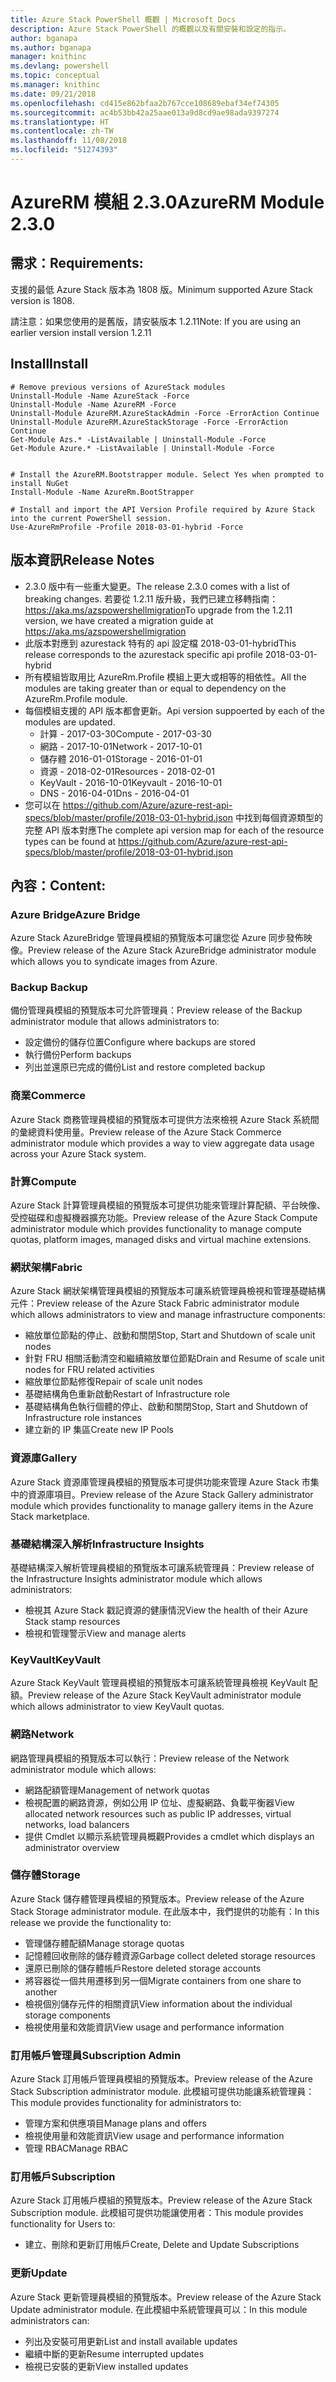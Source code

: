 ```yaml
---
title: Azure Stack PowerShell 概觀 | Microsoft Docs
description: Azure Stack PowerShell 的概觀以及有關安裝和設定的指示。
author: bganapa
ms.author: bganapa
manager: knithinc
ms.devlang: powershell
ms.topic: conceptual
ms.manager: knithinc
ms.date: 09/21/2018
ms.openlocfilehash: cd415e862bfaa2b767cce108689ebaf34ef74305
ms.sourcegitcommit: ac4b53bb42a25aae013a9d8cd9ae98ada9397274
ms.translationtype: HT
ms.contentlocale: zh-TW
ms.lasthandoff: 11/08/2018
ms.locfileid: "51274393"
---
```

# <a name="azurerm-module-230"></a><span data-ttu-id="66c17-103">AzureRM 模組 2.3.0</span><span class="sxs-lookup"><span data-stu-id="66c17-103">AzureRM Module 2.3.0</span></span>

## <a name="requirements"></a><span data-ttu-id="66c17-104">需求：</span><span class="sxs-lookup"><span data-stu-id="66c17-104">Requirements:</span></span>
<span data-ttu-id="66c17-105">支援的最低 Azure Stack 版本為 1808 版。</span><span class="sxs-lookup"><span data-stu-id="66c17-105">Minimum supported Azure Stack version is 1808.</span></span>

<span data-ttu-id="66c17-106">請注意：如果您使用的是舊版，請安裝版本 1.2.11</span><span class="sxs-lookup"><span data-stu-id="66c17-106">Note: If you are using an earlier version install version 1.2.11</span></span>


## <a name="install"></a><span data-ttu-id="66c17-107">Install</span><span class="sxs-lookup"><span data-stu-id="66c17-107">Install</span></span>
```powershell-interactive
# Remove previous versions of AzureStack modules
Uninstall-Module -Name AzureStack -Force 
Uninstall-Module -Name AzureRM -Force 
Uninstall-Module AzureRM.AzureStackAdmin -Force -ErrorAction Continue
Uninstall-Module AzureRM.AzureStackStorage -Force -ErrorAction Continue
Get-Module Azs.* -ListAvailable | Uninstall-Module -Force
Get-Module Azure.* -ListAvailable | Uninstall-Module -Force


# Install the AzureRM.Bootstrapper module. Select Yes when prompted to install NuGet
Install-Module -Name AzureRm.BootStrapper

# Install and import the API Version Profile required by Azure Stack into the current PowerShell session.
Use-AzureRmProfile -Profile 2018-03-01-hybrid -Force

```

## <a name="release-notes"></a><span data-ttu-id="66c17-108">版本資訊</span><span class="sxs-lookup"><span data-stu-id="66c17-108">Release Notes</span></span>
* <span data-ttu-id="66c17-109">2.3.0 版中有一些重大變更。</span><span class="sxs-lookup"><span data-stu-id="66c17-109">The release 2.3.0 comes with a list of breaking changes.</span></span> <span data-ttu-id="66c17-110">若要從 1.2.11 版升級，我們已建立移轉指南： https://aka.ms/azspowershellmigration</span><span class="sxs-lookup"><span data-stu-id="66c17-110">To upgrade from the 1.2.11 version, we have created a migration guide at https://aka.ms/azspowershellmigration</span></span>
* <span data-ttu-id="66c17-111">此版本對應到 azurestack 特有的 api 設定檔 2018-03-01-hybrid</span><span class="sxs-lookup"><span data-stu-id="66c17-111">This release corresponds to the azurestack specific api profile 2018-03-01-hybrid</span></span>
* <span data-ttu-id="66c17-112">所有模組皆取用比 AzureRm.Profile 模組上更大或相等的相依性。</span><span class="sxs-lookup"><span data-stu-id="66c17-112">All the modules are taking greater than or equal to dependency on the AzureRm.Profile module.</span></span>
* <span data-ttu-id="66c17-113">每個模組支援的 API 版本都會更新。</span><span class="sxs-lookup"><span data-stu-id="66c17-113">Api version suppoerted by  each of the modules are updated.</span></span> 
    * <span data-ttu-id="66c17-114">計算 - 2017-03-30</span><span class="sxs-lookup"><span data-stu-id="66c17-114">Compute - 2017-03-30</span></span>
    * <span data-ttu-id="66c17-115">網路 - 2017-10-01</span><span class="sxs-lookup"><span data-stu-id="66c17-115">Network - 2017-10-01</span></span>
    * <span data-ttu-id="66c17-116">儲存體 2016-01-01</span><span class="sxs-lookup"><span data-stu-id="66c17-116">Storage - 2016-01-01</span></span>
    * <span data-ttu-id="66c17-117">資源 - 2018-02-01</span><span class="sxs-lookup"><span data-stu-id="66c17-117">Resources - 2018-02-01</span></span>
    * <span data-ttu-id="66c17-118">KeyVault - 2016-10-01</span><span class="sxs-lookup"><span data-stu-id="66c17-118">Keyvault - 2016-10-01</span></span>
    * <span data-ttu-id="66c17-119">DNS - 2016-04-01</span><span class="sxs-lookup"><span data-stu-id="66c17-119">Dns - 2016-04-01</span></span>
* <span data-ttu-id="66c17-120">您可以在 https://github.com/Azure/azure-rest-api-specs/blob/master/profile/2018-03-01-hybrid.json 中找到每個資源類型的完整 API 版本對應</span><span class="sxs-lookup"><span data-stu-id="66c17-120">The complete api version map for each of the resource types can be found at https://github.com/Azure/azure-rest-api-specs/blob/master/profile/2018-03-01-hybrid.json</span></span>

## <a name="content"></a><span data-ttu-id="66c17-121">內容：</span><span class="sxs-lookup"><span data-stu-id="66c17-121">Content:</span></span>
### <a name="azure-bridge"></a><span data-ttu-id="66c17-122">Azure Bridge</span><span class="sxs-lookup"><span data-stu-id="66c17-122">Azure Bridge</span></span>
<span data-ttu-id="66c17-123">Azure Stack AzureBridge 管理員模組的預覽版本可讓您從 Azure 同步發佈映像。</span><span class="sxs-lookup"><span data-stu-id="66c17-123">Preview release of the Azure Stack AzureBridge administrator module which allows you to syndicate images from Azure.</span></span>

### <a name="backup"></a><span data-ttu-id="66c17-124">Backup </span><span class="sxs-lookup"><span data-stu-id="66c17-124">Backup</span></span>
<span data-ttu-id="66c17-125">備份管理員模組的預覽版本可允許管理員：</span><span class="sxs-lookup"><span data-stu-id="66c17-125">Preview release of the Backup administrator module that allows administrators to:</span></span>
- <span data-ttu-id="66c17-126">設定備份的儲存位置</span><span class="sxs-lookup"><span data-stu-id="66c17-126">Configure where backups are stored</span></span>
- <span data-ttu-id="66c17-127">執行備份</span><span class="sxs-lookup"><span data-stu-id="66c17-127">Perform backups</span></span>
- <span data-ttu-id="66c17-128">列出並還原已完成的備份</span><span class="sxs-lookup"><span data-stu-id="66c17-128">List and restore completed backup</span></span>

### <a name="commerce"></a><span data-ttu-id="66c17-129">商業</span><span class="sxs-lookup"><span data-stu-id="66c17-129">Commerce</span></span>
<span data-ttu-id="66c17-130">Azure Stack 商務管理員模組的預覽版本可提供方法來檢視 Azure Stack 系統間的彙總資料使用量。</span><span class="sxs-lookup"><span data-stu-id="66c17-130">Preview release of the Azure Stack Commerce administrator module which provides a way to view aggregate data usage across your Azure Stack system.</span></span>

### <a name="compute"></a><span data-ttu-id="66c17-131">計算</span><span class="sxs-lookup"><span data-stu-id="66c17-131">Compute</span></span>
<span data-ttu-id="66c17-132">Azure Stack 計算管理員模組的預覽版本可提供功能來管理計算配額、平台映像、受控磁碟和虛擬機器擴充功能。</span><span class="sxs-lookup"><span data-stu-id="66c17-132">Preview release of the Azure Stack Compute administrator module which provides functionality to manage compute quotas, platform images, managed disks and virtual machine extensions.</span></span>

### <a name="fabric"></a><span data-ttu-id="66c17-133">網狀架構</span><span class="sxs-lookup"><span data-stu-id="66c17-133">Fabric</span></span>
<span data-ttu-id="66c17-134">Azure Stack 網狀架構管理員模組的預覽版本可讓系統管理員檢視和管理基礎結構元件：</span><span class="sxs-lookup"><span data-stu-id="66c17-134">Preview release of the Azure Stack Fabric administrator module which allows administrators to view and manage infrastructure components:</span></span>
- <span data-ttu-id="66c17-135">縮放單位節點的停止、啟動和關閉</span><span class="sxs-lookup"><span data-stu-id="66c17-135">Stop, Start and Shutdown of scale unit nodes</span></span>
- <span data-ttu-id="66c17-136">針對 FRU 相關活動清空和繼續縮放單位節點</span><span class="sxs-lookup"><span data-stu-id="66c17-136">Drain and Resume of scale unit nodes for FRU related activities</span></span>
- <span data-ttu-id="66c17-137">縮放單位節點修復</span><span class="sxs-lookup"><span data-stu-id="66c17-137">Repair of scale unit nodes</span></span>
- <span data-ttu-id="66c17-138">基礎結構角色重新啟動</span><span class="sxs-lookup"><span data-stu-id="66c17-138">Restart of Infrastructure role</span></span>
- <span data-ttu-id="66c17-139">基礎結構角色執行個體的停止、啟動和關閉</span><span class="sxs-lookup"><span data-stu-id="66c17-139">Stop, Start and Shutdown of Infrastructure role instances</span></span>
- <span data-ttu-id="66c17-140">建立新的 IP 集區</span><span class="sxs-lookup"><span data-stu-id="66c17-140">Create new IP Pools</span></span>


### <a name="gallery"></a><span data-ttu-id="66c17-141">資源庫</span><span class="sxs-lookup"><span data-stu-id="66c17-141">Gallery</span></span>
<span data-ttu-id="66c17-142">Azure Stack 資源庫管理員模組的預覽版本可提供功能來管理 Azure Stack 市集中的資源庫項目。</span><span class="sxs-lookup"><span data-stu-id="66c17-142">Preview release of the Azure Stack Gallery administrator module which provides functionality to manage gallery items in the Azure Stack marketplace.</span></span>

### <a name="infrastructure-insights"></a><span data-ttu-id="66c17-143">基礎結構深入解析</span><span class="sxs-lookup"><span data-stu-id="66c17-143">Infrastructure Insights</span></span>
<span data-ttu-id="66c17-144">基礎結構深入解析管理員模組的預覽版本可讓系統管理員：</span><span class="sxs-lookup"><span data-stu-id="66c17-144">Preview release of the Infrastructure Insights administrator module which allows administrators:</span></span>
- <span data-ttu-id="66c17-145">檢視其 Azure Stack 戳記資源的健康情況</span><span class="sxs-lookup"><span data-stu-id="66c17-145">View the health of their Azure Stack stamp resources</span></span>
- <span data-ttu-id="66c17-146">檢視和管理警示</span><span class="sxs-lookup"><span data-stu-id="66c17-146">View and manage alerts</span></span>

### <a name="keyvault"></a><span data-ttu-id="66c17-147">KeyVault</span><span class="sxs-lookup"><span data-stu-id="66c17-147">KeyVault</span></span>
<span data-ttu-id="66c17-148">Azure Stack KeyVault 管理員模組的預覽版本可讓系統管理員檢視 KeyVault 配額。</span><span class="sxs-lookup"><span data-stu-id="66c17-148">Preview release of the Azure Stack KeyVault administrator module which allows administrator to view KeyVault quotas.</span></span>

### <a name="network"></a><span data-ttu-id="66c17-149">網路</span><span class="sxs-lookup"><span data-stu-id="66c17-149">Network</span></span>
<span data-ttu-id="66c17-150">網路管理員模組的預覽版本可以執行：</span><span class="sxs-lookup"><span data-stu-id="66c17-150">Preview release of the Network administrator module which allows:</span></span>
- <span data-ttu-id="66c17-151">網路配額管理</span><span class="sxs-lookup"><span data-stu-id="66c17-151">Management of network quotas</span></span>
- <span data-ttu-id="66c17-152">檢視配置的網路資源，例如公用 IP 位址、虛擬網路、負載平衡器</span><span class="sxs-lookup"><span data-stu-id="66c17-152">View allocated network resources such as public IP addresses, virtual networks, load balancers</span></span>
- <span data-ttu-id="66c17-153">提供 Cmdlet 以顯示系統管理員概觀</span><span class="sxs-lookup"><span data-stu-id="66c17-153">Provides a cmdlet which displays an administrator overview</span></span>

### <a name="storage"></a><span data-ttu-id="66c17-154">儲存體</span><span class="sxs-lookup"><span data-stu-id="66c17-154">Storage</span></span>
<span data-ttu-id="66c17-155">Azure Stack 儲存體管理員模組的預覽版本。</span><span class="sxs-lookup"><span data-stu-id="66c17-155">Preview release of the Azure Stack Storage administrator module.</span></span>  <span data-ttu-id="66c17-156">在此版本中，我們提供的功能有：</span><span class="sxs-lookup"><span data-stu-id="66c17-156">In this release we provide the functionality to:</span></span>
- <span data-ttu-id="66c17-157">管理儲存體配額</span><span class="sxs-lookup"><span data-stu-id="66c17-157">Manage storage quotas</span></span>
- <span data-ttu-id="66c17-158">記憶體回收刪除的儲存體資源</span><span class="sxs-lookup"><span data-stu-id="66c17-158">Garbage collect deleted storage resources</span></span>
- <span data-ttu-id="66c17-159">還原已刪除的儲存體帳戶</span><span class="sxs-lookup"><span data-stu-id="66c17-159">Restore deleted storage accounts</span></span>
- <span data-ttu-id="66c17-160">將容器從一個共用遷移到另一個</span><span class="sxs-lookup"><span data-stu-id="66c17-160">Migrate containers from one share to another</span></span>
- <span data-ttu-id="66c17-161">檢視個別儲存元件的相關資訊</span><span class="sxs-lookup"><span data-stu-id="66c17-161">View information about the individual storage components</span></span>
- <span data-ttu-id="66c17-162">檢視使用量和效能資訊</span><span class="sxs-lookup"><span data-stu-id="66c17-162">View usage and performance information</span></span>

### <a name="subscription-admin"></a><span data-ttu-id="66c17-163">訂用帳戶管理員</span><span class="sxs-lookup"><span data-stu-id="66c17-163">Subscription Admin</span></span>
<span data-ttu-id="66c17-164">Azure Stack 訂用帳戶管理員模組的預覽版本。</span><span class="sxs-lookup"><span data-stu-id="66c17-164">Preview release of the Azure Stack Subscription administrator module.</span></span>  <span data-ttu-id="66c17-165">此模組可提供功能讓系統管理員：</span><span class="sxs-lookup"><span data-stu-id="66c17-165">This module provides functionality for administrators to:</span></span>
- <span data-ttu-id="66c17-166">管理方案和供應項目</span><span class="sxs-lookup"><span data-stu-id="66c17-166">Manage plans and offers</span></span>
- <span data-ttu-id="66c17-167">檢視使用量和效能資訊</span><span class="sxs-lookup"><span data-stu-id="66c17-167">View usage and performance information</span></span>
- <span data-ttu-id="66c17-168">管理 RBAC</span><span class="sxs-lookup"><span data-stu-id="66c17-168">Manage RBAC</span></span>

### <a name="subscription"></a><span data-ttu-id="66c17-169">訂用帳戶</span><span class="sxs-lookup"><span data-stu-id="66c17-169">Subscription</span></span>
<span data-ttu-id="66c17-170">Azure Stack 訂用帳戶模組的預覽版本。</span><span class="sxs-lookup"><span data-stu-id="66c17-170">Preview release of the Azure Stack Subscription module.</span></span>  <span data-ttu-id="66c17-171">此模組可提供功能讓使用者：</span><span class="sxs-lookup"><span data-stu-id="66c17-171">This module provides functionality for Users to:</span></span>
- <span data-ttu-id="66c17-172">建立、刪除和更新訂用帳戶</span><span class="sxs-lookup"><span data-stu-id="66c17-172">Create, Delete and Update Subscriptions</span></span>

### <a name="update"></a><span data-ttu-id="66c17-173">更新</span><span class="sxs-lookup"><span data-stu-id="66c17-173">Update</span></span>
<span data-ttu-id="66c17-174">Azure Stack 更新管理員模組的預覽版本。</span><span class="sxs-lookup"><span data-stu-id="66c17-174">Preview release of the Azure Stack Update administrator module.</span></span>  <span data-ttu-id="66c17-175">在此模組中系統管理員可以：</span><span class="sxs-lookup"><span data-stu-id="66c17-175">In this module administrators can:</span></span>
- <span data-ttu-id="66c17-176">列出及安裝可用更新</span><span class="sxs-lookup"><span data-stu-id="66c17-176">List and install available updates</span></span>
- <span data-ttu-id="66c17-177">繼續中斷的更新</span><span class="sxs-lookup"><span data-stu-id="66c17-177">Resume interrupted updates</span></span>
- <span data-ttu-id="66c17-178">檢視已安裝的更新</span><span class="sxs-lookup"><span data-stu-id="66c17-178">View installed updates</span></span>
